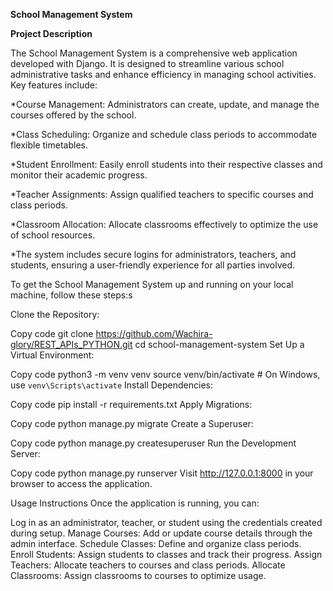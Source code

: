 **School Management System**

**Project Description**

The School Management System is a comprehensive web application developed with Django. It is designed to streamline various school administrative tasks and enhance efficiency in managing school activities. Key features include:

  *Course Management: Administrators can create, update, and manage the courses offered by the school.
  
  *Class Scheduling: Organize and schedule class periods to accommodate flexible timetables.
  
  *Student Enrollment: Easily enroll students into their respective classes and monitor their academic progress.
  
  *Teacher Assignments: Assign qualified teachers to specific courses and class periods.
  
  *Classroom Allocation: Allocate classrooms effectively to optimize the use of school resources.
  
  *The system includes secure logins for administrators, teachers, and students, ensuring a user-friendly experience for all parties involved.
  

To get the School Management System up and running on your local machine, follow these steps:s

Clone the Repository:


Copy code
git clone https://github.com/Wachira-glory/REST_APIs_PYTHON.git
cd school-management-system
Set Up a Virtual Environment:


Copy code
python3 -m venv venv
source venv/bin/activate  # On Windows, use `venv\Scripts\activate`
Install Dependencies:


Copy code
pip install -r requirements.txt
Apply Migrations:


Copy code
python manage.py migrate
Create a Superuser:


Copy code
python manage.py createsuperuser
Run the Development Server:


Copy code
python manage.py runserver
Visit http://127.0.0.1:8000 in your browser to access the application.

Usage Instructions
Once the application is running, you can:

Log in as an administrator, teacher, or student using the credentials created during setup.
Manage Courses: Add or update course details through the admin interface.
Schedule Classes: Define and organize class periods.
Enroll Students: Assign students to classes and track their progress.
Assign Teachers: Allocate teachers to courses and class periods.
Allocate Classrooms: Assign classrooms to courses to optimize usage.

